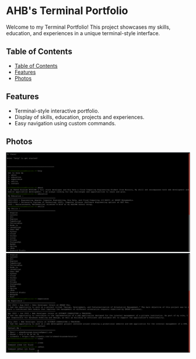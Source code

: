 # AHB's Terminal Portfolio

Welcome to my Terminal Portfolio! This project showcases my skills, education, and experiences in a unique terminal-style interface.

## Table of Contents
  - [Table of Contents](#table-of-contents)
  - [Features](#features)
  - [Photos](#photos)

## Features

- Terminal-style interactive portfolio.
- Display of skills, education, projects and experiences.
- Easy navigation using custom commands.

## Photos
![s1](./src/assets/images/1.png)
![s2](./src/assets/images/2.png)


